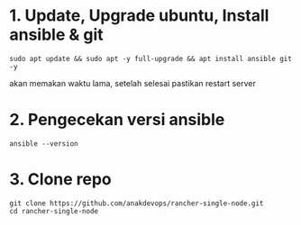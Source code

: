 
# 1. Update, Upgrade ubuntu, Install ansible & git

```
sudo apt update && sudo apt -y full-upgrade && apt install ansible git -y
```

akan memakan waktu lama, setelah selesai pastikan restart server


# 2. Pengecekan versi ansible

```
ansible --version
```

# 3. Clone repo 

```
git clone https://github.com/anakdevops/rancher-single-node.git
cd rancher-single-node
```


